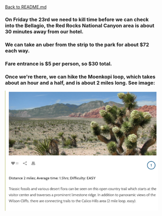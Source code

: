 [Back to README.md](https://github.com/jjung759/cs4320-Trip-Project/blob/master/README.md)

### On Friday the 23rd we need to kill time before we can check into the Bellagio, the Red Rocks National Canyon area is about 30 minutes away from our hotel.
### We can take an uber from the strip to the park for about $72 each way.
### Fare entrance is $5 per person, so $30 total.
### Once we're there, we can hike the Moenkopi loop, which takes about an hour and a half, and is about 2 miles long. See image:
![moenkopi](https://github.com/jjung759/cs4320-Trip-Project/blob/master/images/redRocksTrail.PNG "Moenkopi trail")
